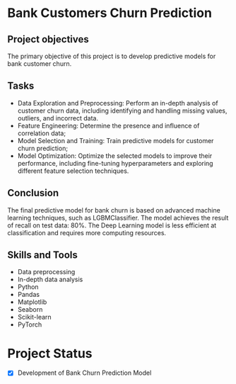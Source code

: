 
# Bank Customers Churn Prediction

## Project objectives
The primary objective of this project is to develop predictive models for bank customer churn.

## Tasks
- Data Exploration and Preprocessing: Perform an in-depth analysis of customer churn data, including identifying and handling missing values, outliers, and incorrect data.
- Feature Engineering: Determine the presence and influence of correlation data;
- Model Selection and Training: Train predictive models for customer churn prediction;
- Model Optimization: Optimize the selected models to improve their performance, including fine-tuning hyperparameters and exploring different feature selection techniques.

## Conclusion

The final predictive model for bank churn is based on advanced machine learning techniques, such as LGBMClassifier. The model achieves the result of recall on test data: 80%.
The Deep Learning model is less efficient at classification and requires more computing resources.

## Skills and Tools
* Data preprocessing
* In-depth data analysis
* Python
* Pandas
* Matplotlib
* Seaborn
* Scikit-learn
* PyTorch
  
# Project Status
- [x] Development of Bank Churn Prediction Model
